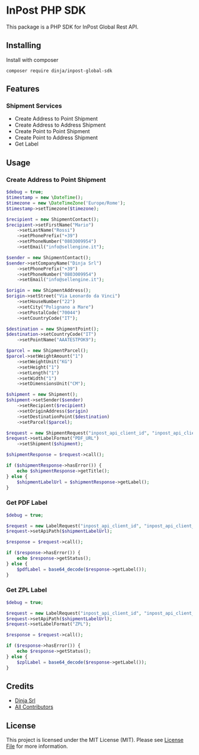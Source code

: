 # InPost PHP SDK

This package is a PHP SDK for InPost Global Rest API.

## Installing
Install with composer
```shell
composer require dinja/inpost-global-sdk
```

## Features
### Shipment Services
*   Create Address to Point Shipment
*   Create Address to Address Shipment
*   Create Point to Point Shipment
*   Create Point to Address Shipment
*   Get Label

## Usage
### Create Address to Point Shipment
```php
$debug = true;
$timestamp = new \DateTime();
$timezone = new \DateTimeZone('Europe/Rome');
$timestamp->setTimezone($timezone);

$recipient = new ShipmentContact();
$recipient->setFirstName("Mario")
    ->setLastName("Rossi")
    ->setPhonePrefix("+39")
    ->setPhoneNumber("0803009954")
    ->setEmail("info@sellengine.it");

$sender = new ShipmentContact();
$sender->setCompanyName("Dinja Srl")
    ->setPhonePrefix("+39")
    ->setPhoneNumber("0803009954")
    ->setEmail("info@sellengine.it");

$origin = new ShipmentAddress();
$origin->setStreet("Via Leonardo da Vinci")
    ->setHouseNumber("22")
    ->setCity("Polignano a Mare")
    ->setPostalCode("70044")
    ->setCountryCode("IT");

$destination = new ShipmentPoint();
$destination->setCountryCode("IT")
    ->setPointName("AAATESTPOK9");

$parcel = new ShipmentParcel();
$parcel->setWeightAmount("1")
    ->setWeightUnit("KG")
    ->setHeight("1")
    ->setLength("1")
    ->setWidth("1")
    ->setDimensionsUnit("CM");

$shipment = new Shipment();
$shipment->setSender($sender)
    ->setRecipient($recipient)
    ->setOriginAddress($origin)
    ->setDestinationPoint($destination)
    ->setParcel($parcel);

$request = new ShipmentRequest("inpost_api_client_id", "inpost_api_client_secret", $debug);
$request->setLabelFormat("PDF_URL")
    ->setShipment($shipment);

$shipmentResponse = $request->call();

if ($shipmentResponse->hasError()) {
    echo $shipmentResponse->getTitle();
} else {
    $shipmentLabelUrl = $shipmentResponse->getLabel();
}
```

### Get PDF Label
```php
$debug = true;

$request = new LabelRequest("inpost_api_client_id", "inpost_api_client_secret", $debug);
$request->setApiPath($shipmentLabelUrl);

$response = $request->call();

if ($response->hasError()) {
    echo $response->getStatus();
} else {
    $pdfLabel = base64_decode($response->getLabel());
}
```

### Get ZPL Label
```php
$debug = true;

$request = new LabelRequest("inpost_api_client_id", "inpost_api_client_secret", $debug);
$request->setApiPath($shipmentLabelUrl);
$request->setLabelFormat("ZPL");

$response = $request->call();

if ($response->hasError()) {
    echo $response->getStatus();
} else {
    $zplLabel = base64_decode($response->getLabel());
}
```

## Credits

- [Dinja Srl][link-author]
- [All Contributors][link-contributors]

## License

This project is licensed under the MIT License (MIT). Please see [License File](LICENSE.md) for more information.

[link-author]: https://github.com/dinja-srl
[link-contributors]: ../../contributors
